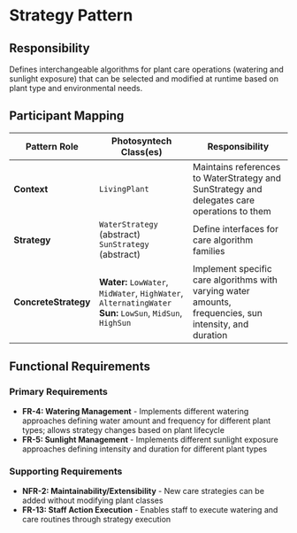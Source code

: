 # Strategy Pattern

## Responsibility
Defines interchangeable algorithms for plant care operations (watering and sunlight exposure) that can be selected and modified at runtime based on plant type and environmental needs.

## Participant Mapping

| Pattern Role | Photosyntech Class(es) | Responsibility |
|--------------|------------------------|----------------|
| **Context** | `LivingPlant` | Maintains references to WaterStrategy and SunStrategy and delegates care operations to them |
| **Strategy** | `WaterStrategy` (abstract)<br>`SunStrategy` (abstract) | Define interfaces for care algorithm families |
| **ConcreteStrategy** | **Water:** `LowWater`, `MidWater`, `HighWater`, `AlternatingWater`<br>**Sun:** `LowSun`, `MidSun`, `HighSun` | Implement specific care algorithms with varying water amounts, frequencies, sun intensity, and duration |

## Functional Requirements

### Primary Requirements
- **FR-4: Watering Management** - Implements different watering approaches defining water amount and frequency for different plant types; allows strategy changes based on plant lifecycle
- **FR-5: Sunlight Management** - Implements different sunlight exposure approaches defining intensity and duration for different plant types

### Supporting Requirements
- **NFR-2: Maintainability/Extensibility** - New care strategies can be added without modifying plant classes
- **FR-13: Staff Action Execution** - Enables staff to execute watering and care routines through strategy execution
